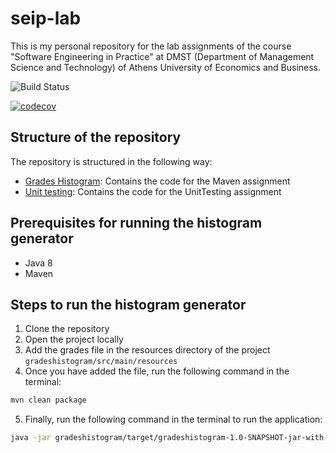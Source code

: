 # seip-lab

This is my personal repository for the lab assignments of the course "Software Engineering in Practice"
at DMST (Department of Management Science and Technology) of Athens University of Economics and Business.

![Build Status](https://github.com/panos-span/seip-lab/actions/workflows/maven.yml/badge.svg)

[![codecov](https://codecov.io/gh/panos-span/seip-lab/branch/development/graph/badge.svg?token=ZE1ZNCLNO8)](https://codecov.io/gh/panos-span/seip-lab)

## Structure of the repository

The repository is structured in the following way:

- [Grades Histogram](gradeshistogram): Contains the code for the Maven assignment
- [Unit testing](unittesting): Contains the code for the UnitTesting assignment

## Prerequisites for running the histogram generator

- Java 8
- Maven

## Steps to run the histogram generator

1. Clone the repository
2. Open the project locally
3. Add the grades file in the resources directory of the project `gradeshistogram/src/main/resources`
4. Once you have added the file, run the following command in the terminal:

```bash
mvn clean package
```

5. Finally, run the following command in the terminal to run the application:

```bash
java -jar gradeshistogram/target/gradeshistogram-1.0-SNAPSHOT-jar-with-dependencies.jar grades.txt
```
